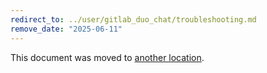 ```yaml
---
redirect_to: ../user/gitlab_duo_chat/troubleshooting.md
remove_date: "2025-06-11"
---
```


<!-- markdownlint-disable -->
<!-- vale off -->

This document was moved to [another location](gitlab_duo_chat/troubleshooting.md).

<!-- This redirect file can be deleted after <2025-06-11>. -->
<!-- Redirects that point to other docs in the same project expire in three months. -->
<!-- Redirects that point to docs in a different project or site (for example, link is not relative and starts with `https:`) expire in one year. -->
<!-- Before deletion, see: https://docs.gitlab.com/ee/development/documentation/redirects.html -->
